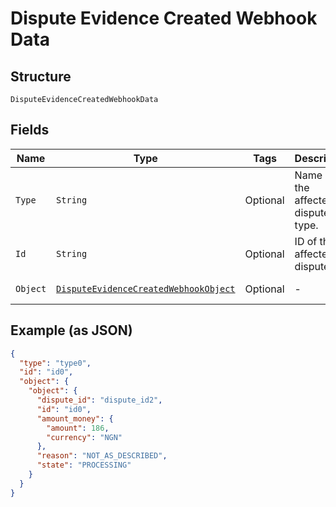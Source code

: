 
# Dispute Evidence Created Webhook Data

## Structure

`DisputeEvidenceCreatedWebhookData`

## Fields

| Name | Type | Tags | Description | Getter |
|  --- | --- | --- | --- | --- |
| `Type` | `String` | Optional | Name of the affected dispute's type. | String getType() |
| `Id` | `String` | Optional | ID of the affected dispute. | String getId() |
| `Object` | [`DisputeEvidenceCreatedWebhookObject`](/doc/models/dispute-evidence-created-webhook-object.md) | Optional | - | DisputeEvidenceCreatedWebhookObject getObject() |

## Example (as JSON)

```json
{
  "type": "type0",
  "id": "id0",
  "object": {
    "object": {
      "dispute_id": "dispute_id2",
      "id": "id0",
      "amount_money": {
        "amount": 186,
        "currency": "NGN"
      },
      "reason": "NOT_AS_DESCRIBED",
      "state": "PROCESSING"
    }
  }
}
```


